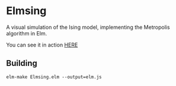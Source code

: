 # Elmsing

A visual simulation of the Ising model, implementing the Metropolis algorithm in Elm.

You can see it in action [HERE](http://weeezes.github.io/ising/)

## Building

```
elm-make Elmsing.elm --output=elm.js
```

